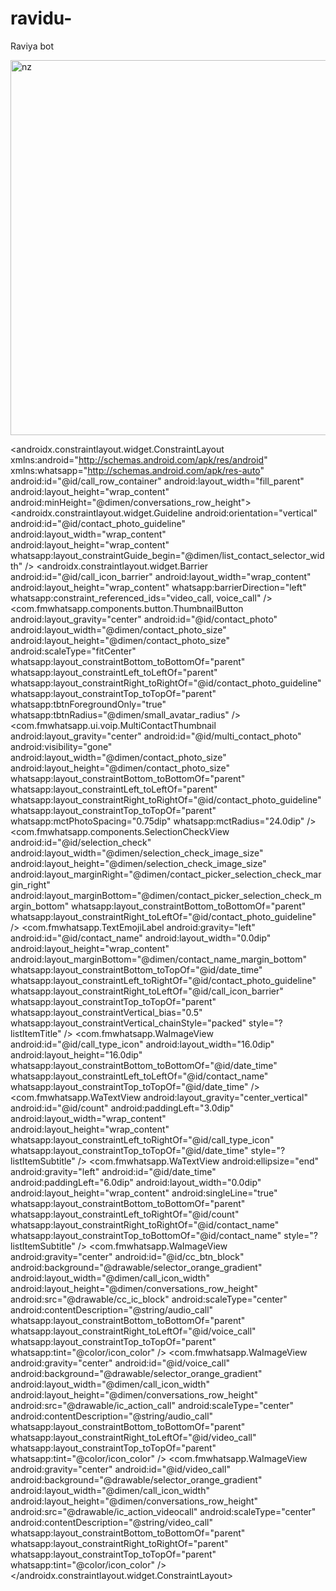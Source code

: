 # ravidu-
Raviya bot

<img src="https://camo.githubusercontent.com/71b837571c48af3aa60a73dbc9d5936aa359d78efbfa8a6743cbbbc16b80ef4d/68747470733a2f2f63646e2e646973636f72646170702e636f6d2f6174746163686d656e74732f3830353930323039333930363630383138362f3830353931333937323533353539303932322f74656e6f722e676966" alt="nz" width="600"/>

<?xml version="1.0" encoding="utf-8" ?>
<androidx.constraintlayout.widget.ConstraintLayout xmlns:android="http://schemas.android.com/apk/res/android" xmlns:whatsapp="http://schemas.android.com/apk/res-auto" android:id="@id/call_row_container" android:layout_width="fill_parent" android:layout_height="wrap_content" android:minHeight="@dimen/conversations_row_height">
	<androidx.constraintlayout.widget.Guideline android:orientation="vertical" android:id="@id/contact_photo_guideline" android:layout_width="wrap_content" android:layout_height="wrap_content" whatsapp:layout_constraintGuide_begin="@dimen/list_contact_selector_width" />
	<androidx.constraintlayout.widget.Barrier android:id="@id/call_icon_barrier" android:layout_width="wrap_content" android:layout_height="wrap_content" whatsapp:barrierDirection="left" whatsapp:constraint_referenced_ids="video_call, voice_call" />
	<com.fmwhatsapp.components.button.ThumbnailButton android:layout_gravity="center" android:id="@id/contact_photo" android:layout_width="@dimen/contact_photo_size" android:layout_height="@dimen/contact_photo_size" android:scaleType="fitCenter" whatsapp:layout_constraintBottom_toBottomOf="parent" whatsapp:layout_constraintLeft_toLeftOf="parent" whatsapp:layout_constraintRight_toRightOf="@id/contact_photo_guideline" whatsapp:layout_constraintTop_toTopOf="parent" whatsapp:tbtnForegroundOnly="true" whatsapp:tbtnRadius="@dimen/small_avatar_radius" />
	<com.fmwhatsapp.ui.voip.MultiContactThumbnail android:layout_gravity="center" android:id="@id/multi_contact_photo" android:visibility="gone" android:layout_width="@dimen/contact_photo_size" android:layout_height="@dimen/contact_photo_size" whatsapp:layout_constraintBottom_toBottomOf="parent" whatsapp:layout_constraintLeft_toLeftOf="parent" whatsapp:layout_constraintRight_toRightOf="@id/contact_photo_guideline" whatsapp:layout_constraintTop_toTopOf="parent" whatsapp:mctPhotoSpacing="0.75dip" whatsapp:mctRadius="24.0dip" />
	<com.fmwhatsapp.components.SelectionCheckView android:id="@id/selection_check" android:layout_width="@dimen/selection_check_image_size" android:layout_height="@dimen/selection_check_image_size" android:layout_marginRight="@dimen/contact_picker_selection_check_margin_right" android:layout_marginBottom="@dimen/contact_picker_selection_check_margin_bottom" whatsapp:layout_constraintBottom_toBottomOf="parent" whatsapp:layout_constraintRight_toLeftOf="@id/contact_photo_guideline" />
	<com.fmwhatsapp.TextEmojiLabel android:gravity="left" android:id="@id/contact_name" android:layout_width="0.0dip" android:layout_height="wrap_content" android:layout_marginBottom="@dimen/contact_name_margin_bottom" whatsapp:layout_constraintBottom_toTopOf="@id/date_time" whatsapp:layout_constraintLeft_toRightOf="@id/contact_photo_guideline" whatsapp:layout_constraintRight_toLeftOf="@id/call_icon_barrier" whatsapp:layout_constraintTop_toTopOf="parent" whatsapp:layout_constraintVertical_bias="0.5" whatsapp:layout_constraintVertical_chainStyle="packed" style="?listItemTitle" />
	<com.fmwhatsapp.WaImageView android:id="@id/call_type_icon" android:layout_width="16.0dip" android:layout_height="16.0dip" whatsapp:layout_constraintBottom_toBottomOf="@id/date_time" whatsapp:layout_constraintLeft_toLeftOf="@id/contact_name" whatsapp:layout_constraintTop_toTopOf="@id/date_time" />
	<com.fmwhatsapp.WaTextView android:layout_gravity="center_vertical" android:id="@id/count" android:paddingLeft="3.0dip" android:layout_width="wrap_content" android:layout_height="wrap_content" whatsapp:layout_constraintLeft_toRightOf="@id/call_type_icon" whatsapp:layout_constraintTop_toTopOf="@id/date_time" style="?listItemSubtitle" />
	<com.fmwhatsapp.WaTextView android:ellipsize="end" android:gravity="left" android:id="@id/date_time" android:paddingLeft="6.0dip" android:layout_width="0.0dip" android:layout_height="wrap_content" android:singleLine="true" whatsapp:layout_constraintBottom_toBottomOf="parent" whatsapp:layout_constraintLeft_toRightOf="@id/count" whatsapp:layout_constraintRight_toRightOf="@id/contact_name" whatsapp:layout_constraintTop_toBottomOf="@id/contact_name" style="?listItemSubtitle" />
	<com.fmwhatsapp.WaImageView android:gravity="center" android:id="@id/cc_btn_block" android:background="@drawable/selector_orange_gradient" android:layout_width="@dimen/call_icon_width" android:layout_height="@dimen/conversations_row_height" android:src="@drawable/cc_ic_block" android:scaleType="center" android:contentDescription="@string/audio_call" whatsapp:layout_constraintBottom_toBottomOf="parent" whatsapp:layout_constraintRight_toLeftOf="@id/voice_call" whatsapp:layout_constraintTop_toTopOf="parent" whatsapp:tint="@color/icon_color" />
	<com.fmwhatsapp.WaImageView android:gravity="center" android:id="@id/voice_call" android:background="@drawable/selector_orange_gradient" android:layout_width="@dimen/call_icon_width" android:layout_height="@dimen/conversations_row_height" android:src="@drawable/ic_action_call" android:scaleType="center" android:contentDescription="@string/audio_call" whatsapp:layout_constraintBottom_toBottomOf="parent" whatsapp:layout_constraintRight_toLeftOf="@id/video_call" whatsapp:layout_constraintTop_toTopOf="parent" whatsapp:tint="@color/icon_color" />
	<com.fmwhatsapp.WaImageView android:gravity="center" android:id="@id/video_call" android:background="@drawable/selector_orange_gradient" android:layout_width="@dimen/call_icon_width" android:layout_height="@dimen/conversations_row_height" android:src="@drawable/ic_action_videocall" android:scaleType="center" android:contentDescription="@string/video_call" whatsapp:layout_constraintBottom_toBottomOf="parent" whatsapp:layout_constraintRight_toRightOf="parent" whatsapp:layout_constraintTop_toTopOf="parent" whatsapp:tint="@color/icon_color" />
</androidx.constraintlayout.widget.ConstraintLayout>
